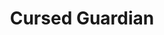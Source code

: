 --- 
title: Cursed Guardian
description:
price: "140.00"
category: 
images: 
    - /assets/img/cursedfuardian.png
order: 500
---